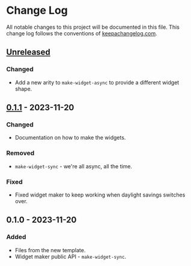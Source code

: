 # Change Log
All notable changes to this project will be documented in this file. This change log follows the conventions of [keepachangelog.com](http://keepachangelog.com/).

## [Unreleased]
### Changed
- Add a new arity to `make-widget-async` to provide a different widget shape.

## [0.1.1] - 2023-11-20
### Changed
- Documentation on how to make the widgets.

### Removed
- `make-widget-sync` - we're all async, all the time.

### Fixed
- Fixed widget maker to keep working when daylight savings switches over.

## 0.1.0 - 2023-11-20
### Added
- Files from the new template.
- Widget maker public API - `make-widget-sync`.

[Unreleased]: https://sourcehost.site/your-name/lab3/compare/0.1.1...HEAD
[0.1.1]: https://sourcehost.site/your-name/lab3/compare/0.1.0...0.1.1
